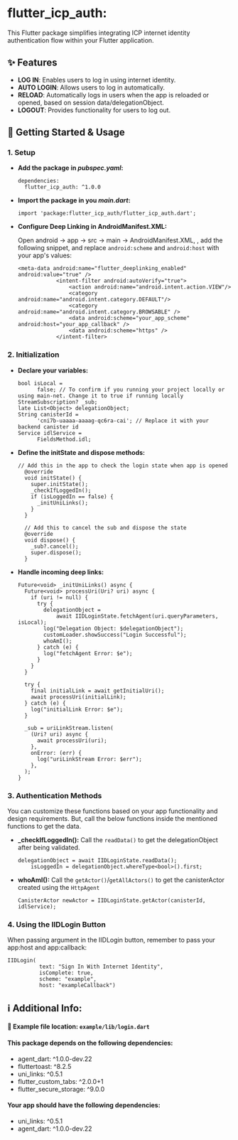 # flutter_icp_auth:

This Flutter package simplifies integrating ICP internet identity authentication flow within your Flutter application.

## **✨ Features**

* **LOG IN**: Enables users to log in using internet identity.
* **AUTO LOGIN**: Allows users to log in automatically.
* **RELOAD**: Automatically logs in users when the app is reloaded or opened, based on session data/delegationObject.
* **LOGOUT**: Provides functionality for users to log out.

## **🚀 Getting Started & Usage**

### **1. Setup**

* **Add the package in *pubspec.yaml*:**

  ```
  dependencies:
    flutter_icp_auth: ^1.0.0
  ```

* **Import the package in you *main.dart*:**

  ``` 
  import 'package:flutter_icp_auth/flutter_icp_auth.dart';
  ```

* **Configure Deep Linking in AndroidManifest.XML:**

  Open android → app → src → main → AndroidManifest.XML, , add the following snippet, and replace `android:scheme` and `android:host` with your app's values:

  ```
  <meta-data android:name="flutter_deeplinking_enabled" android:value="true" />
              <intent-filter android:autoVerify="true">
                  <action android:name="android.intent.action.VIEW"/>
                  <category android:name="android.intent.category.DEFAULT"/>
                  <category android:name="android.intent.category.BROWSABLE" />
                  <data android:scheme="your_app_scheme" android:host="your_app_callback" />
                  <data android:scheme="https" />
              </intent-filter>
  ```

### **2. Initialization**

* **Declare your variables:**

  ```
  bool isLocal =
        false; // To confirm if you running your project locally or using main-net. Change it to true if running locally
  StreamSubscription? _sub;
  late List<Object> delegationObject;
  String canisterId =
        'cni7b-uaaaa-aaaag-qc6ra-cai'; // Replace it with your backend canister id
  Service idlService =
        FieldsMethod.idl;
  ```

* **Define the initState and dispose methods:**

  ``` 
  // Add this in the app to check the login state when app is opened
    @override
    void initState() {
      super.initState();
      _checkIfLoggedIn();
      if (isLoggedIn == false) {
        _initUniLinks();
      }
    }

    // Add this to cancel the sub and dispose the state
    @override
    void dispose() {
      _sub?.cancel();
      super.dispose();
    } 
  ```

* **Handle incoming deep links:**

  ```
  Future<void> _initUniLinks() async {
    Future<void> processUri(Uri? uri) async {
      if (uri != null) {
        try {
          delegationObject =
              await IIDLoginState.fetchAgent(uri.queryParameters, isLocal);
          log("Delegation Object: $delegationObject");
          customLoader.showSuccess("Login Successful");
          whoAmI();
        } catch (e) {
          log("fetchAgent Error: $e");
        }
      }
    }

    try {
      final initialLink = await getInitialUri();
      await processUri(initialLink);
    } catch (e) {
      log("initialLink Error: $e");
    }

    _sub = uriLinkStream.listen(
      (Uri? uri) async {
        await processUri(uri);
      },
      onError: (err) {
        log("uriLinkStream Error: $err");
      },
    );
  }
  ```

### **3. Authentication Methods**

You can customize these functions based on your app functionality and design requirements. But, call the below functions inside the mentioned functions to get the data.

* **_checkIfLoggedIn():** Call the `readData()` to get the delegationObject after being validated.

    ```
    delegationObject = await IIDLoginState.readData();
        isLoggedIn = delegationObject.whereType<bool>().first;
    ```    

* **whoAmI():** Call the `getActor()`/`getAllActors()` to get the canisterActor created using the `HttpAgent`

    ```
    CanisterActor newActor = IIDLoginState.getActor(canisterId, idlService);
    ```    

### **4. Using the IIDLogin Button**

When passing argument in the IIDLogin button, remember to pass your app:host and app:callback:

  ```
  IIDLogin(
            text: "Sign In With Internet Identity",
            isComplete: true,
            scheme: "example",
            host: "exampleCallback")
  ```

## **ℹ️ Additional Info:**

#### 📄 Example file location: `example/lib/login.dart`

#### This package depends on the following dependencies:

* agent_dart: ^1.0.0-dev.22
* fluttertoast: ^8.2.5
* uni_links: ^0.5.1
* flutter_custom_tabs: ^2.0.0+1
* flutter_secure_storage: ^9.0.0

#### Your app should have the following dependencies:

* uni_links: ^0.5.1
* agent_dart: ^1.0.0-dev.22